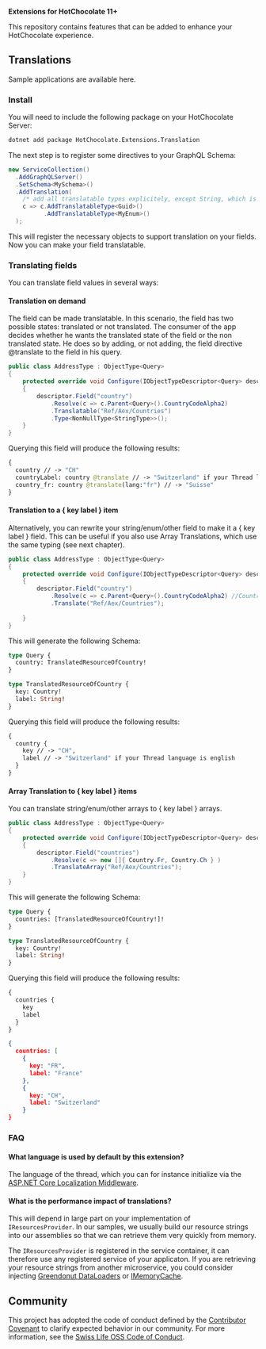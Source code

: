 **Extensions for HotChocolate 11+**

This repository contains features that can be added to enhance your HotChocolate experience.

## Translations

Sample applications are available here.

### Install

You will need to include the following package on your HotChocolate Server:

```bash
dotnet add package HotChocolate.Extensions.Translation
```

The next step is to register some directives to your GraphQL Schema:
```csharp
new ServiceCollection()
  .AddGraphQLServer()
  .SetSchema<MySchema>()
  .AddTranslation(
    /* add all translatable types explicitely, except String, which is already added implicitely. */
    c => c.AddTranslatableType<Guid>()
          .AddTranslatableType<MyEnum>()
  );
```

This will register the necessary objects to support translation on your fields. Now you can make your field translatable.

### Translating fields

You can translate field values in several ways:

#### Translation on demand

The field can be made translatable. In this scenario, the field has two possible states: translated or not translated.
The consumer of the app decides whether he wants the translated state of the field or the non translated state. 
He does so by adding, or not adding, the field directive @translate to the field in his query. 

```csharp
public class AddressType : ObjectType<Query>
{
    protected override void Configure(IObjectTypeDescriptor<Query> descriptor)
    {
        descriptor.Field("country")
            .Resolve(c => c.Parent<Query>().CountryCodeAlpha2)
            .Translatable("Ref/Aex/Countries")
            .Type<NonNullType<StringType>>();
    }
}
```

Querying this field will produce the following results:
```graphql
{ 
  country // -> "CH"
  countryLabel: country @translate // -> "Switzerland" if your Thread language is english
  country_fr: country @translate(lang:"fr") // -> "Suisse"
}
```

#### Translation to a { key label } item

Alternatively, you can rewrite your string/enum/other field to make it a { key label } field.
This can be useful if you also use Array Translations, which use the same typing (see next chapter).

```csharp
public class AddressType : ObjectType<Query>
{
    protected override void Configure(IObjectTypeDescriptor<Query> descriptor)
    {
        descriptor.Field("country")
            .Resolve(c => c.Parent<Query>().CountryCodeAlpha2) //CountryCodeAlpha2 is a Country enum
            .Translate("Ref/Aex/Countries");
  
    }
}
```

This will generate the following Schema:
```graphql
type Query {
  country: TranslatedResourceOfCountry!
}

type TranslatedResourceOfCountry {
  key: Country!
  label: String!
}
```

Querying this field will produce the following results:
```graphql
{
  country {
    key // -> "CH",
    label // -> "Switzerland" if your Thread language is english
  }
}
```

#### Array Translation to { key label } items

You can translate string/enum/other arrays to { key label } arrays.

```csharp
public class AddressType : ObjectType<Query>
{
    protected override void Configure(IObjectTypeDescriptor<Query> descriptor)
    {
        descriptor.Field("countries")
            .Resolve(c => new []{ Country.Fr, Country.Ch } )
            .TranslateArray("Ref/Aex/Countries");
    }
}
```

This will generate the following Schema:
```graphql
type Query {
  countries: [TranslatedResourceOfCountry!]!
}

type TranslatedResourceOfCountry {
  key: Country!
  label: String!
}
```

Querying this field will produce the following results:
```graphql
{
  countries {
    key
    label 
  }
}
```

```json
{
  countries: [
    {
      key: "FR",
      label: "France"
    },
    {
      key: "CH",
      label: "Switzerland"
    }
}
```


### FAQ

#### What language is used by default by this extension?

The language of the thread, which you can for instance initialize via the [ASP.NET Core Localization Middleware](https://docs.microsoft.com/en-us/aspnet/core/fundamentals/localization?view=aspnetcore-5.0#localization-middleware-2).

#### What is the performance impact of translations?

This will depend in large part on your implementation of ```IResourcesProvider```.
In our samples, we usually build our resource strings into our assemblies so that we can retrieve them very quickly from memory.

The ```IResourcesProvider``` is registered in the service container, it can therefore use any registered service of your applicaton. 
If you are retrieving your resource strings from another microservice, you could consider injecting [Greendonut DataLoaders](https://github.com/ChilliCream/greendonut) or [IMemoryCache](https://docs.microsoft.com/en-us/aspnet/core/performance/caching/memory?view=aspnetcore-5.0). 


## Community

This project has adopted the code of conduct defined by the [Contributor Covenant](https://contributor-covenant.org/)
to clarify expected behavior in our community. For more information, see the [Swiss Life OSS Code of Conduct](https://swisslife-oss.github.io/coc).
